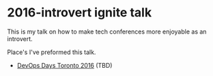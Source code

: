 # 2016-introvert ignite talk

This is my talk on how to make tech conferences more enjoyable as an introvert.

Place's I've preformed this talk.

- [DevOps Days Toronto 2016][dod_toronto] (TBD)



[dod_toronto]: http://www.devopsdays.org/events/2016-toronto/proposals/Being%20an%20introvert%20and%20at%20a%20conference,%20not%20as%20hellish%20as%20you%20think%20it%20is/
